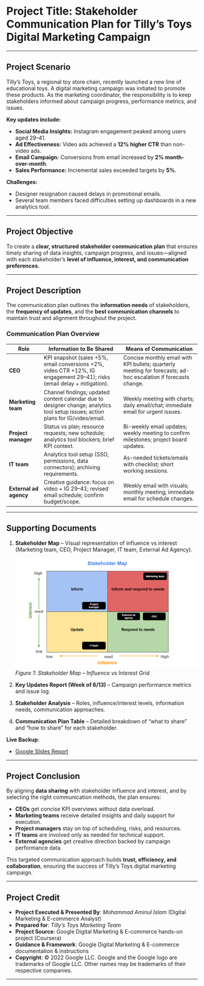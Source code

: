 # **Project Title**: Stakeholder Communication Plan for Tilly’s Toys Digital Marketing Campaign  

---

## **Project Scenario**  

Tilly’s Toys, a regional toy store chain, recently launched a new line of educational toys. A digital marketing campaign was initiated to promote these products. As the marketing coordinator, the responsibility is to keep stakeholders informed about campaign progress, performance metrics, and issues.  

**Key updates include:**  
- **Social Media Insights:** Instagram engagement peaked among users aged 29–41.  
- **Ad Effectiveness:** Video ads achieved a **12% higher CTR** than non-video ads.  
- **Email Campaign:** Conversions from email increased by **2% month-over-month**.  
- **Sales Performance:** Incremental sales exceeded targets by **5%**.  

**Challenges:**  
- Designer resignation caused delays in promotional emails.  
- Several team members faced difficulties setting up dashboards in a new analytics tool.  

---

## **Project Objective**  

To create a **clear, structured stakeholder communication plan** that ensures timely sharing of data insights, campaign progress, and issues—aligned with each stakeholder’s **level of influence, interest, and communication preferences.**  

---

## **Project Description**  

The communication plan outlines the **information needs** of stakeholders, the **frequency of updates**, and the **best communication channels** to maintain trust and alignment throughout the project.  

### **Communication Plan Overview**  

| **Role**               | **Information to Be Shared**                                                                                                     | **Means of Communication**                                                                                      |
| ---------------------- | -------------------------------------------------------------------------------------------------------------------------------- | --------------------------------------------------------------------------------------------------------------- |
| **CEO**                | KPI snapshot (sales +5%, email conversions +2%, video CTR +12%, IG engagement 29–41); risks (email delay + mitigation).          | Concise monthly email with KPI bullets; quarterly meeting for forecasts; ad-hoc escalation if forecasts change. |
| **Marketing team**     | Channel findings; updated content calendar due to designer change; analytics tool setup issues; action plans for IG/video/email. | Weekly meeting with charts; daily email/chat; immediate email for urgent issues.                                |
| **Project manager**    | Status vs plan; resource requests; new schedule; analytics tool blockers; brief KPI context.                                     | Bi-weekly email updates; weekly meeting to confirm milestones; project board updates.                           |
| **IT team**            | Analytics tool setup (SSO, permissions, data connectors); archiving requirements.                                                | As-needed tickets/emails with checklist; short working sessions.                                                |
| **External ad agency** | Creative guidance: focus on video + IG 29–41; revised email schedule; confirm budget/scope.                                      | Weekly email with visuals; monthly meeting; immediate email for schedule changes.                               |  

---

## **Supporting Documents**  

1. **Stakeholder Map** – Visual representation of influence vs interest (Marketing team, CEO, Project Manager, IT team, External Ad Agency).  

   ![Stakeholder Map](https://github.com/aminbiography/Google-Digital-Marketing---E-commerce-Professional-Certificate/blob/main/bar-graph-chart-image/Complete%20a%20stakeholder%20communication%20plan.png)  
   *Figure 1: Stakeholder Map – Influence vs Interest Grid*  

2. **Key Updates Report (Week of 6/13)** – Campaign performance metrics and issue log.  
3. **Stakeholder Analysis** – Roles, influence/interest levels, information needs, communication approaches.  
4. **Communication Plan Table** – Detailed breakdown of “what to share” and “how to share” for each stakeholder.  

**Live Backup**:  
- [Google Slides Report](https://docs.google.com/presentation/d/17JJDSTMGpzKPYcUy7ekovgKszLimHju7n4Se87psZ2g/edit?usp=drive_link)  

---

## **Project Conclusion**  

By aligning **data sharing** with stakeholder influence and interest, and by selecting the right communication methods, the plan ensures:  

- **CEOs** get concise KPI overviews without data overload.  
- **Marketing teams** receive detailed insights and daily support for execution.  
- **Project managers** stay on top of scheduling, risks, and resources.  
- **IT teams** are involved only as needed for technical support.  
- **External agencies** get creative direction backed by campaign performance data.  

This targeted communication approach builds **trust, efficiency, and collaboration**, ensuring the success of Tilly’s Toys digital marketing campaign.  

---

## **Project Credit**  
- **Project Executed & Presented By**: *Mohammad Aminul Islam* (Digital Marketing & E-commerce Analyst)  
- **Prepared for**: *Tilly’s Toys Marketing Team*  
- **Project Source**: Google Digital Marketing & E-commerce hands-on project (Coursera)  
- **Guidance & Framework**: Google Digital Marketing & E-commerce documentation & instructions  
- **Copyright**: © 2022 Google LLC. Google and the Google logo are trademarks of Google LLC. Other names may be trademarks of their respective companies.  

---
